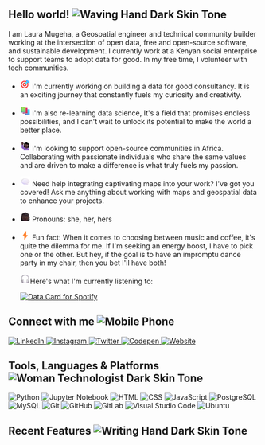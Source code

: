 ## Hello world! <img src="https://raw.githubusercontent.com/Tarikul-Islam-Anik/Animated-Fluent-Emojis/master/Emojis/Hand%20gestures/Waving%20Hand%20Dark%20Skin%20Tone.png" alt="Waving Hand Dark Skin Tone" width="30" height="30" />

I am Laura Mugeha, a Geospatial engineer and technical community builder working at the intersection of open data, free and open-source software, and sustainable development. I currently work at a Kenyan social enterprise to support teams to adopt data for good. In my free time, I volunteer with tech communities.
 
- <img src="https://raw.githubusercontent.com/mugeha-laura/mugeha-laura/main/emojis/bullseye.svg" width="20" height="20" /> I'm currently working on building a data for good consultancy. It is an exciting journey that constantly fuels my curiosity and creativity.
- <img src="https://raw.githubusercontent.com/mugeha-laura/mugeha-laura/main/emojis/books.svg" width="20" height="20" /> I'm also re-learning data science, It's a field that promises endless possibilities, and I can't wait to unlock its potential to make the world a better place.
- <img src="https://raw.githubusercontent.com/mugeha-laura/mugeha-laura/main/emojis/woman-raising-hand-dark.svg" width="20" height="20" /> I'm looking to support open-source communities in Africa. Collaborating with passionate individuals who share the same values and are driven to make a difference is what truly fuels my passion.
- <img src="https://raw.githubusercontent.com/mugeha-laura/mugeha-laura/main/emojis/left-speech-bubble.svg" width="20" height="20" /> Need help integrating captivating maps into your work? I've got you covered! Ask me anything about working with maps and geospatial data to enhance your projects.
- <img src="https://raw.githubusercontent.com/mugeha-laura/mugeha-laura/main/emojis/woman-dark.svg" width="20" height="20" /> Pronouns: she, her, hers
- <img src="https://raw.githubusercontent.com/mugeha-laura/mugeha-laura/main/emojis/high-voltage.svg" width="20" height="20" /> Fun fact: When it comes to choosing between music and coffee, it's quite the dilemma for me. If I'm seeking an energy boost, I have to pick one or the other. But hey, if the goal is to have an impromptu dance party in my chair, then you bet I'll have both!<br>

  <img src="https://raw.githubusercontent.com/mugeha-laura/mugeha-laura/main/emojis/headphone.svg" width="20" height="20" />Here's what I'm currently listening to:
  
  [![Data Card for Spotify](https://www.data-card-for-spotify.com/api/card?user_id=0ynq1wuhtf2rlpzypf5s0ummt&limit=3)](https://www.data-card-for-spotify.com/card?user_id=0ynq1wuhtf2rlpzypf5s0ummt)
  


## Connect with me <img src="https://raw.githubusercontent.com/Tarikul-Islam-Anik/Animated-Fluent-Emojis/master/Emojis/Objects/Mobile%20Phone.png" alt="Mobile Phone" width="30" height="30" />
<p>
  <a href="https://www.linkedin.com/in/laura-mugeha/">
    <img src="https://img.shields.io/badge/linkedin-%230077B5.svg?&style=for-the-badge&logo=linkedin&logoColor=white&color=000000" alt="LinkedIn"/>
  </a>
  <a href="https://www.instagram.com/nodes.code/">
    <img src="https://img.shields.io/badge/instagram-%23E4405F.svg?&style=for-the-badge&logo=instagram&logoColor=white&color=000000" alt="Instagram"/>
  </a>
  <a href="https://twitter.com/laura_mugeha">
    <img src="https://img.shields.io/badge/twitter-%231DA1F2.svg?&style=for-the-badge&logo=twitter&logoColor=white&color=000000" alt="Twitter"/>
  </a>
  <a href="https://codepen.io/mugeha-laura">
    <img src="https://img.shields.io/badge/Codepen-000000?style=for-the-badge&logo=codepen&logoColor=white&color=000000" alt="Codepen"/>
  </a>
  <a href="https://lauramugeha.bio">
    <img src="https://img.shields.io/badge/website-000000?style=for-the-badge&logo=About.me&logoColor=white&color=000000" alt="Website"/>
  </a>
</p>



## Tools, Languages & Platforms <img src="https://raw.githubusercontent.com/Tarikul-Islam-Anik/Animated-Fluent-Emojis/master/Emojis/People%20with%20professions/Woman%20Technologist%20Dark%20Skin%20Tone.png" alt="Woman Technologist Dark Skin Tone" width="30" height="30" />
<p>
 <img width="40" src="https://user-images.githubusercontent.com/25181517/183423507-c056a6f9-1ba8-4312-a350-19bcbc5a8697.png" alt="Python" title="Python"/>
 <img width="40" src="https://user-images.githubusercontent.com/25181517/183914128-3fc88b4a-4ac1-40e6-9443-9a30182379b7.png" alt="Jupyter Notebook" title="Jupyter Notebook"/>
 <img width="40" src="https://user-images.githubusercontent.com/25181517/192158954-f88b5814-d510-4564-b285-dff7d6400dad.png" alt="HTML" title="HTML"/>
 <img width="40" src="https://user-images.githubusercontent.com/25181517/183898674-75a4a1b1-f960-4ea9-abcb-637170a00a75.png" alt="CSS" title="CSS"/>
 <img width="40" src="https://user-images.githubusercontent.com/25181517/117447155-6a868a00-af3d-11eb-9cfe-245df15c9f3f.png" alt="JavaScript" title="JavaScript"/>
 <img width="40" src="https://user-images.githubusercontent.com/25181517/117208740-bfb78400-adf5-11eb-97bb-09072b6bedfc.png" alt="PostgreSQL" title="PostgreSQL"/>
 <img width="40" src="https://user-images.githubusercontent.com/25181517/183896128-ec99105a-ec1a-4d85-b08b-1aa1620b2046.png" alt="MySQL" title="MySQL"/>
 <img width="40" src="https://user-images.githubusercontent.com/25181517/192108372-f71d70ac-7ae6-4c0d-8395-51d8870c2ef0.png" alt="Git" title="Git"/>
 <img width="40" src="https://user-images.githubusercontent.com/25181517/192108374-8da61ba1-99ec-41d7-80b8-fb2f7c0a4948.png" alt="GitHub" title="GitHub"/>
 <img width="40" src="https://user-images.githubusercontent.com/25181517/192108376-c675d39b-90f6-4073-bde6-5a9291644657.png" alt="GitLab" title="GitLab"/>
 <img width="40" src="https://user-images.githubusercontent.com/25181517/192108891-d86b6220-e232-423a-bf5f-90903e6887c3.png" alt="Visual Studio Code" title="Visual Studio Code"/>
 <img width="40" src="https://user-images.githubusercontent.com/25181517/186884153-99edc188-e4aa-4c84-91b0-e2df260ebc33.png" alt="Ubuntu" title="Ubuntu"/>
</p>



## Recent Features <img src="https://raw.githubusercontent.com/Tarikul-Islam-Anik/Animated-Fluent-Emojis/master/Emojis/Hand%20gestures/Writing%20Hand%20Dark%20Skin%20Tone.png" alt="Writing Hand Dark Skin Tone" width="30" height="30" />
